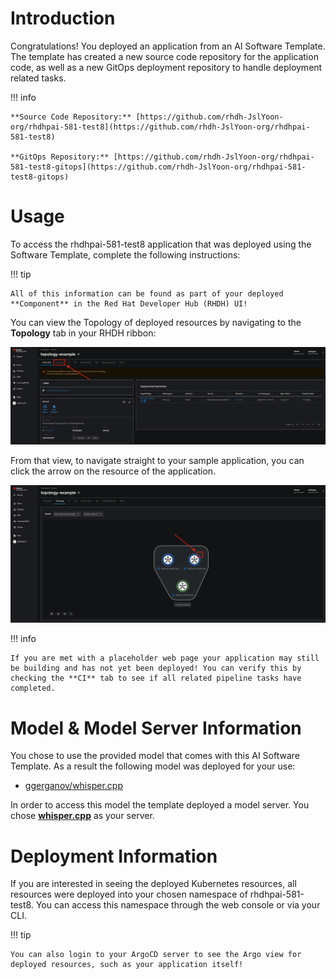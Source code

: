 # **Introduction**

Congratulations! You deployed an application from an AI Software Template. The template has created a new source code repository for the application code, as well as a new GitOps deployment repository to handle deployment related tasks.

!!! info

    **Source Code Repository:** [https://github.com/rhdh-JslYoon-org/rhdhpai-581-test8](https://github.com/rhdh-JslYoon-org/rhdhpai-581-test8)

    **GitOps Repository:** [https://github.com/rhdh-JslYoon-org/rhdhpai-581-test8-gitops](https://github.com/rhdh-JslYoon-org/rhdhpai-581-test8-gitops)

# **Usage**

To access the rhdhpai-581-test8 application that was deployed using the Software Template, complete the following instructions:

!!! tip

    All of this information can be found as part of your deployed **Component** in the Red Hat Developer Hub (RHDH) UI!

You can view the Topology of deployed resources by navigating to the **Topology** tab in your RHDH ribbon:

![Topology Ribbon](./images/topology-ribbon.png)

From that view, to navigate straight to your sample application, you can click the arrow on the resource of the application.

![Topology View Application Link](./images/topology-app-link.png)

!!! info

    If you are met with a placeholder web page your application may still be building and has not yet been deployed! You can verify this by checking the **CI** tab to see if all related pipeline tasks have completed.

# **Model & Model Server Information**

You chose to use the provided model that comes with this AI Software Template. As a result the following model was deployed for your use:

- [ggerganov/whisper.cpp](https://huggingface.co/ggerganov/whisper.cpp)

In order to access this model the template deployed a model server. You chose **[whisper.cpp]( https://github.com/containers/ai-lab-recipes/tree/main/model_servers/whispercpp)** as your server.

# **Deployment Information**

If you are interested in seeing the deployed Kubernetes resources, all resources were deployed into your chosen namespace of rhdhpai-581-test8. You can access this namespace through the web console or via your CLI.

!!! tip

    You can also login to your ArgoCD server to see the Argo view for deployed resources, such as your application itself!
